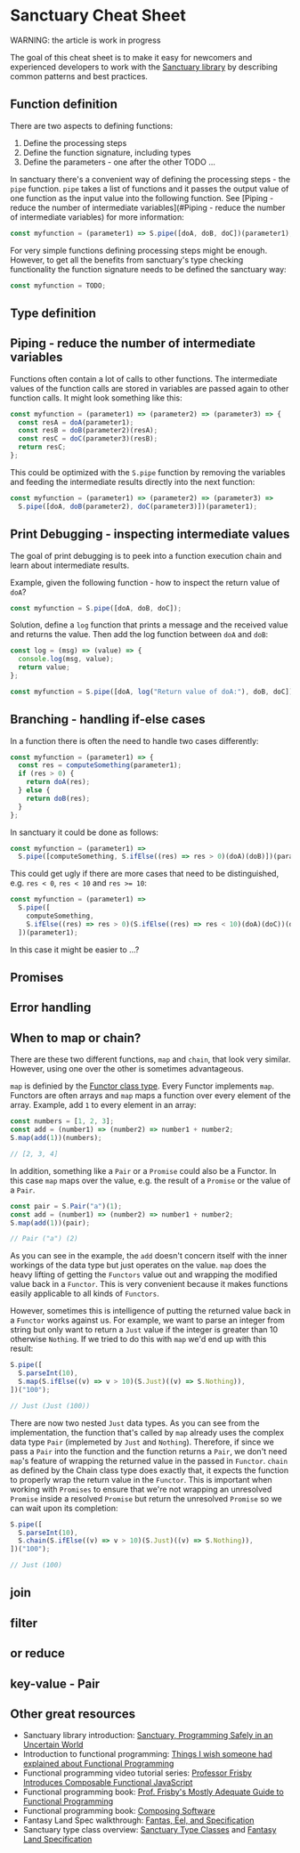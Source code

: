 # Sanctuary Cheat Sheet

WARNING: the article is work in progress

The goal of this cheat sheet is to make it easy for newcomers and experienced developers to work with the [Sanctuary library](https://sanctuary.js.org/) by describing common patterns and best practices.

## Function definition

There are two aspects to defining functions:

1. Define the processing steps
2. Define the function signature, including types
3. Define the parameters - one after the other TODO ...

In sanctuary there's a convenient way of defining the processing steps - the `pipe` function. `pipe` takes a list of functions and it passes the output value of one function as the input value into the following function. See [Piping - reduce the number of intermediate variables](#Piping - reduce the number of intermediate variables) for more information:

```javascript
const myfunction = (parameter1) => S.pipe([doA, doB, doC])(parameter1);
```

For very simple functions defining processing steps might be enough. However, to get all the benefits from sanctuary's type checking functionality the function signature needs to be defined the sanctuary way:

```javascript
const myfunction = TODO;
```

## Type definition

## Piping - reduce the number of intermediate variables

Functions often contain a lot of calls to other functions. The intermediate values of the function calls are stored in variables are passed again to other function calls. It might look something like this:

```javascript
const myfunction = (parameter1) => (parameter2) => (parameter3) => {
  const resA = doA(parameter1);
  const resB = doB(parameter2)(resA);
  const resC = doC(parameter3)(resB);
  return resC;
};
```

This could be optimized with the `S.pipe` function by removing the variables and feeding the intermediate results directly into the next function:

```javascript
const myfunction = (parameter1) => (parameter2) => (parameter3) =>
  S.pipe([doA, doB(parameter2), doC(parameter3)])(parameter1);
```

## Print Debugging - inspecting intermediate values

The goal of print debugging is to peek into a function execution chain and learn about intermediate results.

Example, given the following function - how to inspect the return value of `doA`?

```javascript
const myfunction = S.pipe([doA, doB, doC]);
```

Solution, define a `log` function that prints a message and the received value and returns the value. Then add the log function between `doA` and `doB`:

```javascript
const log = (msg) => (value) => {
  console.log(msg, value);
  return value;
};

const myfunction = S.pipe([doA, log("Return value of doA:"), doB, doC]);
```

## Branching - handling if-else cases

In a function there is often the need to handle two cases differently:

```javascript
const myfunction = (parameter1) => {
  const res = computeSomething(parameter1);
  if (res > 0) {
    return doA(res);
  } else {
    return doB(res);
  }
};
```

In sanctuary it could be done as follows:

```javascript
const myfunction = (parameter1) =>
  S.pipe([computeSomething, S.ifElse((res) => res > 0)(doA)(doB)])(parameter1);
```

This could get ugly if there are more cases that need to be distinguished, e.g. `res < 0`, `res < 10` and `res >= 10`:

```javascript
const myfunction = (parameter1) =>
  S.pipe([
    computeSomething,
    S.ifElse((res) => res > 0)(S.ifElse((res) => res < 10)(doA)(doC))(doB),
  ])(parameter1);
```

In this case it might be easier to ...?

## Promises

## Error handling

## When to map or chain?

There are these two different functions, `map` and `chain`, that look very similar. However, using one over the other is sometimes advantageous.

`map` is definied by the [Functor class type](https://github.com/sanctuary-js/sanctuary-type-classes#type-class-hierarchy). Every Functor implements `map`. Functors are often arrays and `map` maps a function over every element of the array. Example, add `1` to every element in an array:

```javascript
const numbers = [1, 2, 3];
const add = (number1) => (number2) => number1 + number2;
S.map(add(1))(numbers);

// [2, 3, 4]
```

In addition, something like a `Pair` or a `Promise` could also be a Functor. In this case `map` maps over the value, e.g. the result of a `Promise` or the value of a `Pair`.

```javascript
const pair = S.Pair("a")(1);
const add = (number1) => (number2) => number1 + number2;
S.map(add(1))(pair);

// Pair ("a") (2)
```

As you can see in the example, the `add` doesn't concern itself with the inner workings of the data type but just operates on the value. `map` does the heavy lifting of getting the `Functors` value out and wrapping the modified value back in a `Functor`. This is very convenient because it makes functions easily applicable to all kinds of `Functors`.

However, sometimes this is intelligence of putting the returned value back in a `Functor` works against us. For example, we want to parse an integer from string but only want to return a `Just` value if the integer is greater than 10 otherwise `Nothing`. If we tried to do this with `map` we'd end up with this result:

```javascript
S.pipe([
  S.parseInt(10),
  S.map(S.ifElse((v) => v > 10)(S.Just)((v) => S.Nothing)),
])("100");

// Just (Just (100))
```

There are now two nested `Just` data types. As you can see from the implementation, the function that's called by `map` already uses the complex data type `Pair` (implemeted by `Just` and `Nothing`). Therefore, if since we pass a `Pair` into the function and the function returns a `Pair`, we don't need `map`'s feature of wrapping the returned value in the passed in `Functor`. `chain` as defined by the Chain class type does exactly that, it expects the function to properly wrap the return value in the `Functor`. This is important when working with `Promises` to ensure that we're not wrapping an unresolved `Promise` inside a resolved `Promise` but return the unresolved `Promise` so we can wait upon its completion:

```javascript
S.pipe([
  S.parseInt(10),
  S.chain(S.ifElse((v) => v > 10)(S.Just)((v) => S.Nothing)),
])("100");

// Just (100)
```

## join

## filter

## or reduce

## key-value - Pair

## Other great resources

- Sanctuary library introduction: [Sanctuary, Programming Safely in an Uncertain World](https://www.youtube.com/watch?v=a2astdDbOjk)
- Introduction to functional programming: [Things I wish someone had explained about Functional Programming](https://jrsinclair.com/articles/2019/what-i-wish-someone-had-explained-about-functional-programming/)
- Functional programming video tutorial series: [Professor Frisby Introduces Composable Functional JavaScript](https://egghead.io/lessons/javascript-you-ve-been-using-monads)
- Functional programming book: [Prof. Frisby's Mostly Adequate Guide to Functional Programming](https://github.com/MostlyAdequate/mostly-adequate-guide)
- Functional programming book: [Composing Software](https://medium.com/javascript-scene/composing-software-the-book-f31c77fc3ddc)
- Fantasy Land Spec walkthrough: [Fantas, Eel, and Specification](http://www.tomharding.me/fantasy-land/)
- Sanctuary type class overview: [Sanctuary Type Classes](https://github.com/sanctuary-js/sanctuary-type-classes) and [Fantasy Land Specification](https://github.com/fantasyland/fantasy-land)
